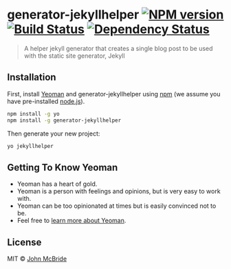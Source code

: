 # generator-jekyllhelper [![NPM version][npm-image]][npm-url] [![Build Status][travis-image]][travis-url] [![Dependency Status][daviddm-image]][daviddm-url]
> A helper jekyll generator that creates a single blog post to be used with the static site generator, Jekyll

## Installation

First, install [Yeoman](http://yeoman.io) and generator-jekyllhelper using [npm](https://www.npmjs.com/) (we assume you have pre-installed [node.js](https://nodejs.org/)).

```bash
npm install -g yo
npm install -g generator-jekyllhelper
```

Then generate your new project:

```bash
yo jekyllhelper
```

## Getting To Know Yeoman

 * Yeoman has a heart of gold.
 * Yeoman is a person with feelings and opinions, but is very easy to work with.
 * Yeoman can be too opinionated at times but is easily convinced not to be.
 * Feel free to [learn more about Yeoman](http://yeoman.io/).

## License

MIT © [John McBride](www.johnmcbide.me)


[npm-image]: https://badge.fury.io/js/generator-jekyllhelper.svg
[npm-url]: https://npmjs.org/package/generator-jekyllhelper
[travis-image]: https://travis-ci.org/johnmcbride/generator-jekyllhelper.svg?branch=master
[travis-url]: https://travis-ci.org/johnmcbride/generator-jekyllhelper
[daviddm-image]: https://david-dm.org/johnmcbride/generator-jekyllhelper.svg?theme=shields.io
[daviddm-url]: https://david-dm.org/johnmcbride/generator-jekyllhelper
